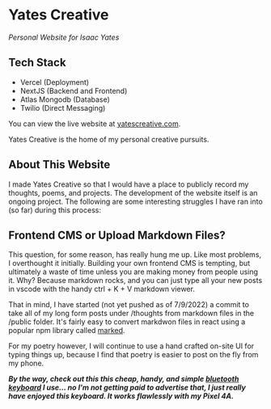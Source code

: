 # Yates Creative

_Personal Website for Isaac Yates_

## Tech Stack

- Vercel (Deployment)
- NextJS (Backend and Frontend)
- Atlas Mongodb (Database)
- Twilio (Direct Messaging)

You can view the live website at [yatescreative.com](https://yatescreative.com).

Yates Creative is the home of my personal creative pursuits.

## About This Website

I made Yates Creative so that I would have a place to publicly record my thoughts, poems, and projects. The development of the website itself is an ongoing project. The following are some interesting struggles I have ran into (so far) during this process:

## Frontend CMS or Upload Markdown Files?

This question, for some reason, has really hung me up. Like most problems, I overthought it initially. Building your own frontend CMS is tempting, but ultimately a waste of time unless you are making money from people using it. Why? Because markdown rocks, and you can just type all your new posts in vscode with the handy ctrl + K + V markdown viewer.

That in mind, I have started (not yet pushed as of 7/9/2022) a commit to take all of my long form posts under /thoughts from markdown files in the /public folder. It's fairly easy to convert markdwon files in react using a popular npm library called [marked](https://www.npmjs.com/package/marked).

For my poetry however, I will continue to use a hand crafted on-site UI for typing things up, because I find that poetry is easier to post on the fly from my phone.

**_By the way, check out this this cheap, handy, and simple [bluetooth keyboard](https://www.amazon.com/Arteck-Ultra-Slim-Bluetooth-Compatible-Including/dp/B07PFCRWG9/ref=sr_1_3?keywords=Bluetooth+keyboard&qid=1657426974&sr=8-3) I use... no I'm not getting paid to advertise that, I just really have enjoyed this keyboard. It works flawlessly with my Pixel 4A._**
